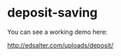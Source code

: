 deposit-saving
==============

You can see a working demo here:

<http://edsalter.com/uploads/deposit/>
